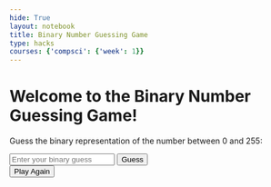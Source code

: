 ```yaml
---
hide: True
layout: notebook
title: Binary Number Guessing Game
type: hacks
courses: {'compsci': {'week': 1}}
---
```


<html lang="en">
<head>
    <meta charset="UTF-8">
    <meta name="viewport" content="width=device-width, initial-scale=1.0">
    <title>Binary Number Guessing Game</title>
</head>
<body>
    <h1>Welcome to the Binary Number Guessing Game!</h1>
    <div>
        <p>Guess the binary representation of the number between 0 and 255:</p>
        <p id="targetNumber"></p>
        <input type="text" id="userGuess" placeholder="Enter your binary guess" pattern="^[0-1]{1,8}$" maxlength="8"/>
        <button onclick="makeAGuess()">Guess</button>
        <br>
        <button onclick="restartGame()">Play Again</button> <!-- New button for restarting the game -->
    </div>
    <div23 id="output"></div23>
    <script>
        var minValue = 0;
        var maxValue = 255;
        var secretDecimal = generateRandomDecimal(minValue, maxValue);
        var secretBinary = decimalToBinary(secretDecimal);
        var attempts = 0;
        var outputDiv = document.getElementById('output');
        var targetNumberDiv = document.getElementById('targetNumber');
        function generateRandomDecimal(minValue, maxValue) {
            return Math.floor(Math.random() * (maxValue - minValue + 1)) + minValue;
        }
        function decimalToBinary(decimal) {
            return decimal.toString(2);
        }
        function displayTargetNumber() {
            targetNumberDiv.innerText = `Number: ${secretDecimal}`;
        }
        function restartGame() {
        // Reset variables
        minValue = 0;
        maxValue = 255;
        secretDecimal = generateRandomDecimal(minValue, maxValue);
        secretBinary = decimalToBinary(secretDecimal);
        attempts = 0;
        // Update display
        displayTargetNumber();
        outputDiv.innerHTML = "";
        document.getElementById('userGuess').value = ""; // Clear the input field
        }
        function makeAGuess() {
            var playerGuess = document.getElementById('userGuess').value;
            // Validate the input
            if (!/^[0-1]{1,8}$/.test(playerGuess)) {
                outputDiv.innerHTML = "Invalid input. Please enter a binary number (0s and 1s) with up to 8 digits.";
                return;
            }
            try {
                var guessDecimal = parseInt(playerGuess, 2);
                if (guessDecimal === secretDecimal) {
                    outputDiv.innerHTML = `Congratulations! You guessed the correct binary number ${secretBinary} (decimal: ${guessDecimal}) in ${attempts} attempts.`;
                } else {
                    if (guessDecimal < secretDecimal) {
                        outputDiv.innerHTML = `Too low! Your guess ${playerGuess} in decimal is ${guessDecimal}. Try again.`;
                        minValue = guessDecimal + 1;
                    } else {
                        outputDiv.innerHTML = `Too high! Your guess ${playerGuess} in decimal is ${guessDecimal}. Try again.`;
                        maxValue = guessDecimal - 1;
                    }
                    attempts += 1;
                }
            } catch (error) {
                outputDiv.innerHTML = "Invalid input. Please enter a valid binary number.";
            }
        }
        // Display the target number when the page loads
        window.onload = displayTargetNumber;
    </script>
</body>
</html>
